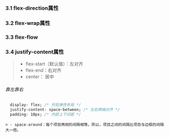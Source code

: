 ### 3.1 flex-direction属性

### 3.2 flex-wrap属性

### 3.3 flex-flow

### 3.4 justify-content属性
> - flex-start（默认值）：左对齐
> - flex-end：右对齐
> - center： 居中


######    靠左靠右
```css
  display: flex; /* 开启弹性布局 */
  justify-content: space-between; /* 左右两端对齐 */
  padding: 10px; /* 内部上下间距 */
```

```
> - space-around：每个项目两侧的间隔相等。所以，项目之间的间隔比项目与边框的间隔大一倍。

